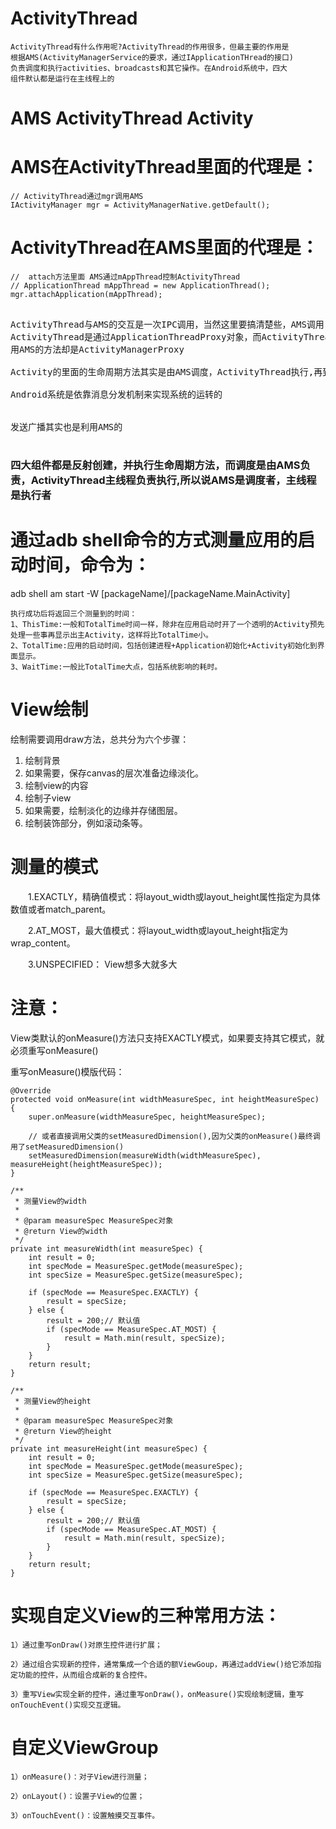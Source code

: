 # ActivityThread 
	ActivityThread有什么作用呢?ActivityThread的作用很多，但最主要的作用是
	根据AMS(ActivityManagerService的要求，通过IApplicationTHread的接口)
	负责调度和执行activities、broadcasts和其它操作。在Android系统中，四大
	组件默认都是运行在主线程上的

# **AMS ActivityThread Activity**

# AMS在ActivityThread里面的代理是：
	// ActivityThread通过mgr调用AMS
	IActivityManager mgr = ActivityManagerNative.getDefault();
	
# ActivityThread在AMS里面的代理是：
	//	attach方法里面 AMS通过mAppThread控制ActivityThread
	// ApplicationThread mAppThread = new ApplicationThread();
	mgr.attachApplication(mAppThread);

<pre>

ActivityThread与AMS的交互是一次IPC调用，当然这里要搞清楚些，AMS调用
ActivityThread是通过ApplicationThreadProxy对象，而ActivityThread调
用AMS的方法却是ActivityManagerProxy

Activity的里面的生命周期方法其实是由AMS调度，ActivityThread执行,再到Activity本身。

Android系统是依靠消息分发机制来实现系统的运转的


发送广播其实也是利用AMS的

</pre>

### 四大组件都是反射创建，并执行生命周期方法，而调度是由AMS负责，ActivityThread主线程负责执行,所以说AMS是调度者，主线程是执行者

	

# 通过adb shell命令的方式测量应用的启动时间，命令为：

adb shell am start -W [packageName]/[packageName.MainActivity]

	执行成功后将返回三个测量到的时间：
	1、ThisTime:一般和TotalTime时间一样，除非在应用启动时开了一个透明的Activity预先处理一些事再显示出主Activity，这样将比TotalTime小。
	2、TotalTime:应用的启动时间，包括创建进程+Application初始化+Activity初始化到界面显示。
	3、WaitTime:一般比TotalTime大点，包括系统影响的耗时。



# View绘制

 绘制需要调用draw方法，总共分为六个步骤：

1. 绘制背景
2. 如果需要，保存canvas的层次准备边缘淡化。
3. 绘制view的内容
4. 绘制子view
5. 如果需要，绘制淡化的边缘并存储图层。
6. 绘制装饰部分，例如滚动条等。
    

# 测量的模式

　　1.EXACTLY，精确值模式：将layout_width或layout_height属性指定为具体数值或者match_parent。

　　2.AT_MOST，最大值模式：将layout_width或layout_height指定为wrap_content。

　　3.UNSPECIFIED： View想多大就多大
# 注意：  
View类默认的onMeasure()方法只支持EXACTLY模式，如果要支持其它模式，就必须重写onMeasure()  

重写onMeasure()模版代码：
 
    
    @Override
    protected void onMeasure(int widthMeasureSpec, int heightMeasureSpec) {
        super.onMeasure(widthMeasureSpec, heightMeasureSpec);

        // 或者直接调用父类的setMeasuredDimension(),因为父类的onMeasure()最终调用了setMeasuredDimension()
        setMeasuredDimension(measureWidth(widthMeasureSpec), measureHeight(heightMeasureSpec));
    }

    /**
     * 测量View的width
     *
     * @param measureSpec MeasureSpec对象
     * @return View的width
     */
    private int measureWidth(int measureSpec) {
        int result = 0;
        int specMode = MeasureSpec.getMode(measureSpec);
        int specSize = MeasureSpec.getSize(measureSpec);

        if (specMode == MeasureSpec.EXACTLY) {
            result = specSize;
        } else {
            result = 200;// 默认值
            if (specMode == MeasureSpec.AT_MOST) {
                result = Math.min(result, specSize);
            }
        }
        return result;
    }

    /**
     * 测量View的height
     *
     * @param measureSpec MeasureSpec对象
     * @return View的height
     */
    private int measureHeight(int measureSpec) {
        int result = 0;
        int specMode = MeasureSpec.getMode(measureSpec);
        int specSize = MeasureSpec.getSize(measureSpec);

        if (specMode == MeasureSpec.EXACTLY) {
            result = specSize;
        } else {
            result = 200;// 默认值
            if (specMode == MeasureSpec.AT_MOST) {
                result = Math.min(result, specSize);
            }
        }
        return result;
    }


# 实现自定义View的三种常用方法：

	1）通过重写onDraw()对原生控件进行扩展；

	2）通过组合实现新的控件，通常集成一个合适的额ViewGoup，再通过addView()给它添加指定功能的控件，从而组合成新的复合控件。

	3）重写View实现全新的控件，通过重写onDraw()，onMeasure()实现绘制逻辑，重写onTouchEvent()实现交互逻辑。



# 自定义ViewGroup

	1）onMeasure()：对子View进行测量；

	2）onLayout()：设置子View的位置；

	3）onTouchEvent()：设置触摸交互事件。